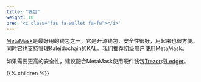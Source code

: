```yaml
---
title: "钱包"
weight: 10
pre: '<i class="fas fa-wallet fa-fw"></i>'
---
```


[MetaMask](https://metamask.io/)是最好用的钱包之一，它是开源钱包，安全性很好，用起来也很方便。同时它也支持管理Kaleidochain的KAL。我们推荐初级用户使用MetaMask。

如果需要更高的安全性，建议配合MetaMask使用硬件钱包[Trezor](https://shop.trezor.io/)或[Ledger](https://shop.ledger.com/products/ledger-nano-s)。

{{% children %}}


